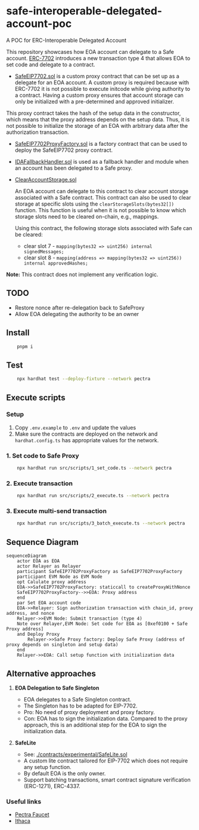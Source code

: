 # safe-interoperable-delegated-account-poc
A POC for ERC-Interoperable Delegated Account

This repository showcases how EOA account can delegate to a Safe account. [ERC-7702](https://github.com/ethereum/EIPs/blob/master/EIPS/eip-7702.md) introduces a new transaction type 4 that allows EOA to set code and delegate to a contract.

- [SafeEIP7702.sol](./contracts/SafeEIP7702.sol) is a custom proxy contract that can be set up as a delegate for an EOA account. A custom proxy is required because with ERC-7702 it is not possible to execute initcode while giving authority to a contract. Having a custom proxy ensures that account storage can only be initialized with a pre-determined and approved initializer.


This proxy contract takes the hash of the setup data in the constructor, which means that the proxy address depends on the setup data. Thus, it is not possible to initialize the storage of an EOA with arbitrary data after the authorization transaction.

- [SafeEIP7702ProxyFactory.sol](./contracts/SafeEIP7702ProxyFactory.sol) is a factory contract that can be used to deploy the SafeEIP7702 proxy contract.

- [IDAFallbackHandler.sol](./contracts/IDAFallbackHandler.sol) is used as a fallback handler and module when an account has been delegated to a Safe proxy.

- [ClearAccountStorage.sol](./contracts/ClearSafeStorage.sol)

    An EOA account can delegate to this contract to clear account storage associated with a Safe contract. This contract can also be used to clear storage at specific slots using the `clearStorageSlots(bytes32[])` function. This function is useful when it is not possible to know which storage slots need to be cleared on-chain, e.g., mappings.

    Using this contract, the following storage slots associated with Safe can be cleared: 
    - clear slot 7 - `mapping(bytes32 => uint256) internal signedMessages;`
    - clear slot 8 - `mapping(address => mapping(bytes32 => uint256)) internal approvedHashes;`

__Note:__ This contract does not implement any verification logic.

## TODO

- Restore nonce after re-delegation back to SafeProxy
- Allow EOA delegating the authority to be an owner

## Install

```bash
    pnpm i
```

## Test

```bash
    npx hardhat test --deploy-fixture --network pectra
```

## Execute scripts

### Setup

1. Copy `.env.example` to `.env` and update the values 
2. Make sure the contracts are deployed on the network and `hardhat.config.ts` has appropriate values for the network.

### 1. Set code to Safe Proxy

```bash
    npx hardhat run src/scripts/1_set_code.ts --network pectra
```

### 2. Execute transaction
```bash
    npx hardhat run src/scripts/2_execute.ts --network pectra
```

### 3. Execute multi-send transaction
```bash
    npx hardhat run src/scripts/3_batch_execute.ts --network pectra
```

## Sequence Diagram

```mermaid
sequenceDiagram
    actor EOA as EOA
    actor Relayer as Relayer
    participant SafeEIP7702ProxyFactory as SafeEIP7702ProxyFactory
    participant EVM Node as EVM Node
    opt Calulate proxy address
    EOA->>SafeEIP7702ProxyFactory: staticcall to createProxyWithNonce
    SafeEIP7702ProxyFactory-->>EOA: Proxy address
    end
    par Set EOA account code
    EOA->>Relayer: Sign authorization transaction with chain_id, proxy address, and nonce
    Relayer->>EVM Node: Submit transaction (type 4)
    Note over Relayer,EVM Node: Set code for EOA as [0xef0100 + Safe Proxy address]
    and Deploy Proxy
        Relayer->>Safe Proxy factory: Deploy Safe Proxy (address of proxy depends on singleton and setup data)
    end
    Relayer->>EOA: Call setup function with initialization data
```

## Alternative approaches

1. **EOA Delegation to Safe Singleton**

    - EOA delegates to a Safe Singleton contract.
    - The Singleton has to be adapted for EIP-7702.
    - Pro: No need of proxy deployment and proxy factory.
    - Con: EOA has to sign the initialization data. Compared to the proxy approach, this is an additional step for the EOA to sign the initialization data.

2. **SafeLite**

    - See: [./contracts/experimental/SafeLite.sol](./contracts/experimental/SafeLite.sol)
    - A custom lite contract tailored for EIP-7702 which does not require any setup function.
    - By default EOA is the only owner.
    - Support batching transactions, smart contract signature verification (ERC-1271), ERC-4337.

### Useful links

- [Pectra Faucet](https://faucet.pectra-4.ethpandaops.io/)
- [Ithaca](https://app.conduit.xyz/published/view/odyssey)